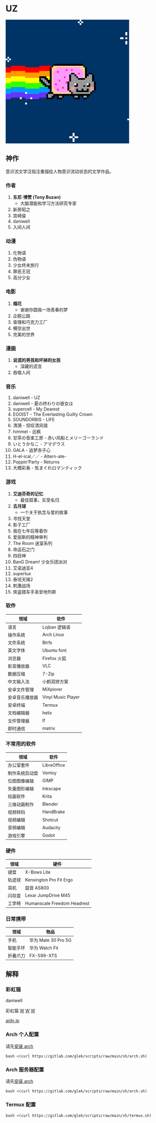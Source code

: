 # UZ

![Nyan Cat](img/PopTartCat.gif)


## 神作

意识流文学泛指注重描绘人物意识流动状态的文学作品。

### 作者

1. **东尼·博赞 (Tony Buzan)**
    - 大脑潜能和学习方法研究专家
1. 新房昭之
1. 宫崎骏
1. daniwell
1. 入间人间

### 动漫

1. 化物语
1. 伪物语
1. 少女终末旅行
1. 罪恶王冠
1. 高分少女

### 电影

1. **烟花**
    - 谢谢你圆我一场青春的梦
1. 企鹅公路
1. 查理和巧克力工厂
1. 横空出世
1. 完美的世界

### 漫画

1. **说谎的男孩和坏掉的女孩**
    - 深藏的谎言
1. 吞噬人间

### 音乐

1. daniwell - UZ
1. daniwell - 夏の终わりの彼女は
1. supercell - My Dearest
1. EGOIST - The Everlasting Guilty Crown
1. SOUNDORBIS - LIFE
1. 清漪 - 但叹清风错
1. himmel - 远枫
1. 甘茶の音楽工房 - 赤い风船とメリーゴーランド
1. いとうかなこ - アマデウス
1. GALA - 追梦赤子心
1. H-el-ical／／ - Altern-ate-
1. Poppin'Party - Returns
1. 大橋彩香 - 気まぐれロマンティック

### 游戏

1. **艾迪芬奇的记忆**
    - 最佳叙事，实至名归
1. **去月球**
    - 一个关于执念与爱的故事
1. 寻找天堂
1. 影子工厂
1. 我在七年后等着你
1. 爱丽斯的精神审判
1. The Room 迷室系列
1. 命运石之门
1. 四目神
1. BanG Dream! 少女乐团派对
1. 艾诺迪亚4
1. supertux
1. 泰坦天降2
1. 刺激战场
1. 侠盗猎车手圣安地列斯

### 软件

| 领域 | 软件 |
| --- | --- |
| 语言 | Lojban 逻辑语 |
| 操作系统 | Arch Linux |
| 文件系统 | Btrfs |
| 英文字体 | Ubuntu font |
| 浏览器 | Firefox 火狐 |
| 影音播放器 | VLC |
| 数据压缩 | 7-Zip |
| 中文输入法 | 小鹤双拼方案 |
| 安卓文件管理 | MiXplorer |
| 安卓音乐播放器 | Vinyl Music Player |
| 安卓终端 | Termux |
| 文档编辑器 | helix |
| 文件管理器 | lf |
| 即时通信 | matrix |

### 不常用的软件

| 领域 | 软件 |
| --- | --- |
| 办公室套件 | LibreOffice |
| 制作系统启动盘 | Ventoy |
| 位图图像编辑 | GIMP |
| 矢量图形编辑 | Inkscape |
| 绘画软件 | Krita |
| 三维动画制作 | Blender |
| 视频转码 | HandBrake |
| 视频编辑 | Shotcut |
| 音频编辑 | Audacity |
| 游戏引擎 | Godot |

### 硬件

| 领域 | 硬件 |
| --- | --- |
| 键盘 | X-Bows Lite |
| 轨迹球 | Kensington Pro Fit Ergo |
| 耳机 | 韶音 AS800 |
| 闪存盘 | Lexar JumpDrive M45 |
| 工学椅 | Humanscale Freedom Headrest |

### 日常携带

| 领域 | 物品 |
| --- | --- |
| 手机 | 华为 Mate 30 Pro 5G |
| 智能手环 | 华为 Watch Fit |
| 折叠爪刀 | FX-599-XTS |


## 解释 ##

### 彩虹猫 ###

daniwell

彩虹猫
[W](http://www.nyan.cat/)
[W](https://www.webcitation.org/6AX4J3pMz?url=http://www.prguitarman.com/index.php?id=348)
[W](https://www.youtube.com/watch?v=QH2-TGUlwu4)

[aidn.jp](https://aidn.jp/)


### Arch 个人配置 ###

请先[安装 arch](arch.md)

```shell
bash <(curl https://gitlab.com/glek/scripts/raw/main/sh/arch.sh)
```


### Arch 服务器配置 ###

请先[安装 arch](archv.md)

```shell
bash <(curl https://gitlab.com/glek/scripts/raw/main/sh/arch.sh)
```


### Termux 配置 ###

```shell
bash <(curl https://gitlab.com/glek/scripts/raw/main/sh/termux.sh)
```
